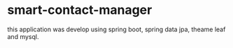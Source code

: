# smart-contact-manager
this application was develop using spring boot, spring data jpa, theame leaf and mysql. 
